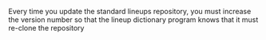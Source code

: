 Every time you update the standard lineups repository, you must increase the version number so that the lineup dictionary program knows that it must re-clone the repository
